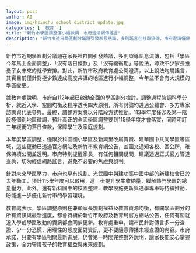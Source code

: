 ```yaml
---
layout: post
author: AI
image: img/hsinchu_school_district_update.jpg
categories: [ '教育' ]
title: "新竹市學區調整僅小幅微調　市府澄清網傳謠言"
description: "新竹市近日學區劃分議題引發家長熱議，多則謠言在社群流傳，市府澄清僅針對極少數區域進行微調，無大規模全面變動，並強調所有訊息將於官方網站即時公告。未來全面調整及新增學校設施也已規劃，保障學生及家長權益，籲民眾勿信網傳不實資訊。"
---
```

新竹市近期學區劃分議題在家長社群間引發熱議，多則誤導訊息流傳，包括「學區今年馬上全面調整」、「沒有落日條款」及「沒有緩衝期」等說法，導致不少家長擔憂子女未來的就學安排。對此，新竹市政府教育處公開澄清，以上說法均屬謠言，其實目前僅針對極少數達成高度共識的地區進行小幅調整，今年並不會有大規模的學區變更。

據教育處說明，市府自112年起已啟動全面的學區劃分檢討，調整過程強調科學分析、就近入學、空間均衡及程序透明四大原則，所有討論均透過公聽會、多方專家諮詢與代表參與。最終，調整方案將以分階段方式推動。113學年度僅涉及第一階段極個別地區微調，預計真正的全面學區調整要到115學年度才會落實，同時明訂三年緩衝的落日條款，保障學生及家庭規劃。

本年度學區調整，僅限於科園國小學區及新興里改屬育賢、建華國中共同學區等區域，這些更動已透過官方網站及新竹市教育網公告，並函文通知各校、區公所，確保持續公開並透明。市府特別提醒家長，有任何相關疑問，建議透過正式官方管道查詢，切勿輕信網路謠言，避免不必要的焦慮與誤判。

針對未來學區壓力，市府也早有規劃。光武國中與建功高中國中部的新建校舍已於去年動工，預計115學年度可以啟用，進一步提升學生收納量，緩解熱門學區的總量壓力。此外，還有新科國中的校園整建、教學設施更新與通學專車等持續推動，盼能進一步優化新竹市的學習環境。

教育處表示，學區調整原則在兼顧家長規劃權益及教育資源均衡，有關學區劃分的所有資訊與最新進度，都會持續於新竹市政府及教育局官方網站公告，任何有關就近入學或學區改動的資訊都會同步更新。教育處重申，請市民針對傳言多一分查證、少一分恐慌，用理性的態度面對資訊，更不要隨意傳播未經查證的內容。市府承諾，只要有學區相關最新進展，仍會第一時間完整對外說明，讓家長能安心掌握政策，全力守護孩子的教育權益與未來規劃。